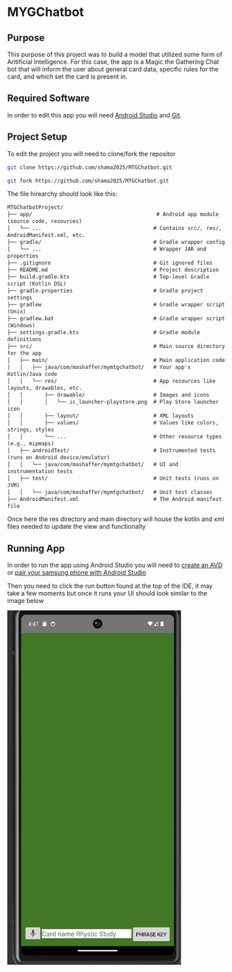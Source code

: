 # MYGChatbot

## Purpose
This purpose of this project was to build a model that utilized some form of Aritificial Intelligence. For this case, the app is a Magic the Gathering Chat bot that will inform the user about general card data, specific rules for the card, and which set the card is present in.

## Required Software
In order to edit this app you will need [Android Studio](https://developer.android.com/studio?gad_source=1&gbraid=0AAAAAC-IOZkRzVkn0T9vu-nf8JLBf_Npv&gclid=CjwKCAjwn6LABhBSEiwAsNJrjsjog51mW--a_QL9c6xkyRMb3EgyC82dCQrEod5DDqDwcQY-nwiChhoC7uMQAvD_BwE&gclsrc=aw.ds) and [Git](https://git-scm.com/).

## Project Setup
To edit the project you will need to clone/fork the repositor
```sh
git clone https://github.com/shama2025/MTGChatbot.git
```
```sh
git fork https://github.com/shama2025/MTGChatbot.git
```
The file hirearchy should look like this:
```
MTGChatbotProject/
├── app/                                        # Android app module (source code, resources)
│   └── ...                                    # Contains src/, res/, AndroidManifest.xml, etc.
├── gradle/                                    # Gradle wrapper config
│   └── ...                                    # Wrapper JAR and properties
├── .gitignore                                 # Git ignored files
├── README.md                                  # Project description
├── build.gradle.kts                           # Top-level Gradle script (Kotlin DSL)
├── gradle.properties                          # Gradle project settings
├── gradlew                                    # Gradle wrapper script (Unix)
├── gradlew.bat                                # Gradle wrapper script (Windows)
├── settings.gradle.kts                        # Gradle module definitions
├── src/                                       # Main source directory for the app
│   ├── main/                                  # Main application code
│   │   ├── java/com/mashaffer/mymtgchatbot/   # Your app's Kotlin/Java code
│   │   └── res/                               # App resources like layouts, drawables, etc.
│   │       ├── drawable/                      # Images and icons
│   │       │   └── ic_launcher-playstore.png  # Play Store launcher icon
│   │       ├── layout/                        # XML layouts
│   │       ├── values/                        # Values like colors, strings, styles
│   │       └── ...                            # Other resource types (e.g., mipmaps)
│   ├── androidTest/                           # Instrumented tests (runs on Android device/emulator)
│   │   └── java/com/mashaffer/mymtgchatbot/   # UI and instrumentation tests
│   ├── test/                                  # Unit tests (runs on JVM)
│   │   └── java/com/mashaffer/mymtgchatbot/   # Unit test classes
├── AndroidManifest.xml                        # The Android manifest file

```

Once here the res directory and main directory will house the kotlin and xml files needed to update the view and functionalty

## Running App
In order to run the app using Android Studio you will need to [create an AVD](https://developer.android.com/studio/run/managing-avds) or [pair your samsung phone with Android Studio](https://developer.android.com/codelabs/basic-android-kotlin-compose-connect-device#0)

Then you need to click the run button found at the top of the IDE, it may take a few moments but once it runs your UI should look similar to the image below

![appMainActivity](assets/appMainActivity.png)

